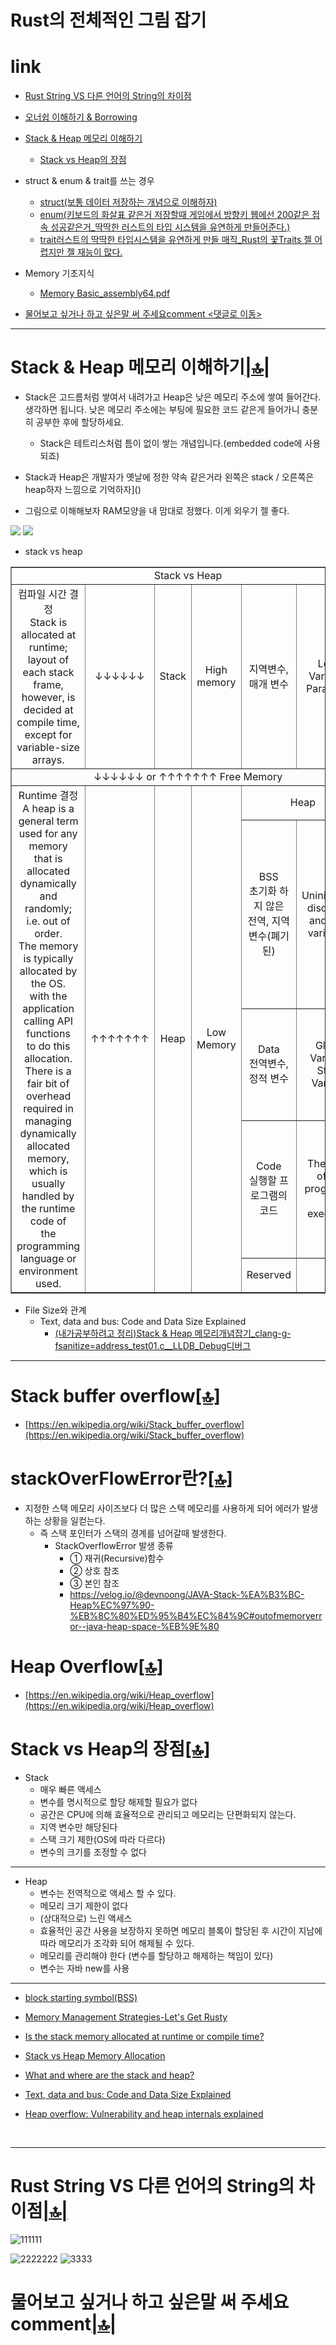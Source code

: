 # Rust의 전체적인 그림 잡기

# link

- [Rust String VS 다른 언어의 String의 차이점](#rust-string-vs-다른-언어의-string의-차이점)

- [오너쉽 이해하기 &  Borrowing](../Rust_syntax/Ownership_borrowing/Ownership_borrowing.html)
- [Stack & Heap 메모리 이해하기](#stack--heap-메모리-이해하기)
  - [Stack vs Heap의 장점](#stack-vs-heap의-장점)

- struct & enum & trait를 쓰는 경우
  - [struct(보통 데이터 저장하는 개념으로 이해하자)](./struct/rust_struct.html)
  - [enum(키보드의 화살표 같은거 저장할때 게임에서 방향키  웹에선 200같은 접속 성공같은거_딱딱한 러스트의 타입 시스템을 유연하게 만들어준다.)]()
  - [trait러스트의 딱딱한 타입시스템을 유연하게 만들 매직_Rust의 꽃Traits 젤 어렵지만 젤 재능이 많다.]()


- Memory 기초지식
    - [Memory Basic_assembly64.pdf](http://www.egr.unlv.edu/~ed/assembly64.pdf)

- [물어보고 싶거나 하고 싶은말 써 주세요comment <댓글로 이동>](#comment)


<hr />

# Stack & Heap 메모리 이해하기[|🔝|](#link)

- Stack은 고드름처럼 쌓여서 내려가고 Heap은 낮은 메모리 주소에 쌓여 들어간다.생각하면 됩니다. 낮은 메모리 주소에는 부팅에 필요한 코드 같은게 들어가니 충분히 공부한 후에 할당하세요.
  - Stack은 테트리스처럼 틈이 없이 쌓는 개념입니다.(embedded code에 사용되죠)

- Stack과 Heap은 개발자가 옛날에 정한  약속 같은거라 왼쪽은 stack / 오른쪽은 heap하자 느낌으로 기억하자]()

- 그림으로 이해해보자 RAM모양을 내 맘대로 정했다. 이게 외우기 젤 좋다.

<img src="https://github.com/user-attachments/assets/8f35a1e5-db8c-4f77-8ad0-99cf01ebf434" />

<img src="https://github.com/user-attachments/assets/87213ad9-8b8b-43ef-8ab8-35c4eebe623a" />


<br />

- stack vs heap

<table border="1">
    <tr>
    <td colspan="6" align="center">Stack vs Heap</td>
    </tr>
    <tr align="center">
        <td>컴파일 시간 결정<br>Stack is allocated at runtime;<br>layout of each stack frame,<br>however, is decided at compile time,<br>except for variable-size<br>arrays.</td>
        <td>↓↓↓↓↓↓</td>
        <td>Stack</td>
        <td>High memory</td>
        <td>지역변수,  매개 변수</td>
        <td>Local Varialble, <br>Parameter</td>
    </tr>
    <tr align="center">
        <td colspan="6"> ↓↓↓↓↓↓  or  ↑↑↑↑↑↑↑  Free Memory</td>
    </tr>
    <tr align="center">
        <td rowspan="5">Runtime 결정<br> A heap is a general term used for any memory<br> that is allocated dynamically and randomly;<br> i.e. out of order.<br>The memory is typically allocated by the OS.<br>with the application calling API functions<br>to do this allocation. <br>There is a fair bit of<br> overhead required in managing<br>dynamically allocated memory, which is<br>usually handled by the runtime code of <br> the programming language or <br>environment used.</td>
        <td rowspan="5">↑↑↑↑↑↑↑</td>
        <td rowspan="5">Heap</td>
        <td rowspan="5">Low Memory</td>
        <td colspan="2">Heap</td>
    </tr>
    <tr align="center">
        <td>BSS<br>초기화 하지 않은<br>전역,  지역 변수(폐기된)</td>
        <td>Uninitialized<br>discharge and local<br>variables.</td>
    </tr>
    <tr align="center">
        <td>Data<br>전역변수,정적 변수</td>
        <td>Global Variable, Static Variable</td>
    </tr>
    <tr align="center">
        <td>Code<br>실행할 프로그램의 코드</td>
        <td>The Code of the program to be executed.</td>
    </tr>
    <tr align="center">
        <td>Reserved</td>
        <td></td>
    </tr>
</table>

- File Size와 관계
  - Text, data and bus: Code and Data Size Explained
    - [(내가공부하려고 정리)Stack & Heap 메모리개념잡기_clang-g-fsanitize=address_test01.c__LLDB_Debug디버그](https://youtu.be/OwQxo4sGVWo?si=0cj8CnTp6JWlII9q)

<hr>

# Stack buffer overflow[[🔝]](#link)
- [https://en.wikipedia.org/wiki/Stack_buffer_overflow](https://en.wikipedia.org/wiki/Stack_buffer_overflow)

# stackOverFlowError란?[[🔝]](#link)
- 지정한 스택 메모리 사이즈보다 더 많은 스택 메모리를 사용하게 되어 에러가 발생하는 상황을 일컫는다.
  - 즉 스택 포인터가 스택의 경계를 넘어갈때 발생한다.
    - StackOverflowError 발생 종류
      - ① 재귀(Recursive)함수
      - ② 상호 참조
      - ③ 본인 참조
      - https://velog.io/@devnoong/JAVA-Stack-%EA%B3%BC-Heap%EC%97%90-%EB%8C%80%ED%95%B4%EC%84%9C#outofmemoryerror--java-heap-space-%EB%9E%80

# Heap Overflow[[🔝]](#link)

- [https://en.wikipedia.org/wiki/Heap_overflow](https://en.wikipedia.org/wiki/Heap_overflow)


# Stack vs Heap의 장점[[🔝]](#link)

- Stack
  - 매우 빠른 액세스
  - 변수를 명시적으로 할당 해제할 필요가 없다
  - 공간은 CPU에 의해 효율적으로 관리되고 메모리는 단편화되지 않는다.
  - 지역 변수만 해당된다
  - 스택 크기 제한(OS에 따라 다르다)
  - 변수의 크기를 조정할 수 없다

<hr>

- Heap
  - 변수는 전역적으로 액세스 할 수 있다.
  - 메모리 크기 제한이 없다
  - (상대적으로) 느린 액세스
  - 효율적인 공간 사용을 보장하지 못하면 메모리 블록이 할당된 후 시간이 지남에 따라 메모리가 조각화 되어 해제될 수 있다.
  - 메모리를 관리해야 한다 (변수를 할당하고 해제하는 책임이 있다)
  - 변수는 자바 new를 사용



<hr />

- [block starting symbol(BSS)](https://en.wikipedia.org/wiki/.bss)


- [Memory Management Strategies-Let's Get Rusty](https://www.youtube.com/watch?v=GUZ_2gGWuPo)

- [Is the stack memory allocated at runtime or compile time?](https://stackoverflow.com/questions/10822176/is-the-stack-memory-allocated-at-runtime-or-compile-time#:~:text=Stack%20is%20allocated%20at%20runtime,except%20for%20variable%2Dsize%20arrays.&text=In%20addition%20to%20the%20layout,decided%20before%20the%20program%20runs.)


- [Stack vs Heap Memory Allocation](https://www.geeksforgeeks.org/stack-vs-heap-memory-allocation/)


- [What and where are the stack and heap?](https://stackoverflow.com/questions/79923/what-and-where-are-the-stack-and-heap#:~:text=A%20heap%20is%20a%20general,functions%20to%20do%20this%20allocation.)


- [Text, data and bus: Code and Data Size Explained](https://mcuoneclipse.com/2013/04/14/text-data-and-bss-code-and-data-size-explained/)


- [Heap overflow: Vulnerability and heap internals explained](https://resources.infosecinstitute.com/topic/heap-overflow-vulnerability-and-heap-internals-explained/)

<br />

<hr />


# Rust String VS 다른 언어의 String의 차이점[|🔝|](#link)

![111111](https://github.com/user-attachments/assets/3e9a790e-52ec-4980-b465-81c4f6b52576)

![2222222](https://github.com/user-attachments/assets/597fc72a-0adc-4054-a812-64434c1ca8bd)
![3333](https://github.com/user-attachments/assets/d0cf3663-ee6b-432b-9ca3-ceeb1bbd4cdb)


<h1 id="comment">물어보고 싶거나 하고 싶은말 써 주세요comment<a href="#link">|🔝|</a></h1>


<script src="https://utteranc.es/client.js" repo="YoungHaKim7/blog_comments_bot" issue-term="url"
    theme="github-light" crossorigin="anonymous" async>
</script>
